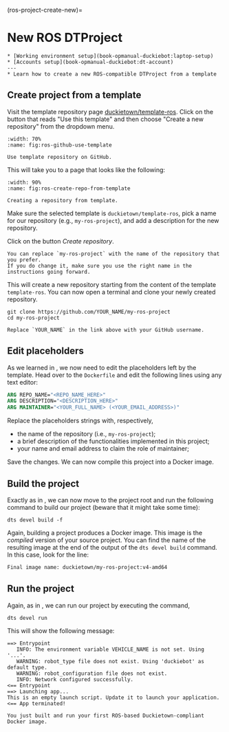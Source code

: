 (ros-project-create-new)=
# New ROS DTProject

```{needget}
* [Working environment setup](book-opmanual-duckiebot:laptop-setup)
* [Accounts setup](book-opmanual-duckiebot:dt-account)
---
* Learn how to create a new ROS-compatible DTProject from a template
```


## Create project from a template

Visit the template repository page
[duckietown/template-ros](https://github.com/duckietown/template-ros/).
Click on the button that reads "Use this template" and then choose 
"Create a new repository" from the dropdown menu.

```{figure} ../../_images/beginner/github_use_template.jpg
:width: 70%
:name: fig:ros-github-use-template

Use template repository on GitHub.
```


This will take you to a page that looks like the following:

```{figure} ../../_images/beginner/ros/create-repo-from-template.png
:width: 90%
:name: fig:ros-create-repo-from-template

Creating a repository from template.
```

Make sure the selected template is `duckietown/template-ros`, pick a name for 
our repository (e.g., `my-ros-project`), and add a description for the new repository.

Click on the button *Create repository*.

```{note}
You can replace `my-ros-project` with the name of the repository that you prefer. 
If you do change it, make sure you use the right name in the instructions going forward.
```

This will create a new repository starting from the content of the template `template-ros`.
You can now open a terminal and clone your newly created repository.

    git clone https://github.com/YOUR_NAME/my-ros-project
    cd my-ros-project

```{note}
Replace `YOUR_NAME` in the link above with your GitHub username.
```


## Edit placeholders

As we learned in [](dtproject-edit-placeholders), we now need to edit the placeholders left by the 
template. Head over to the `Dockerfile` and edit the following lines using any text editor:

```Dockerfile
ARG REPO_NAME="<REPO_NAME_HERE>"
ARG DESCRIPTION="<DESCRIPTION_HERE>"
ARG MAINTAINER="<YOUR_FULL_NAME> (<YOUR_EMAIL_ADDRESS>)"
```

Replace the placeholders strings with, respectively,

- the name of the repository (i.e., `my-ros-project`);
- a brief description of the functionalities implemented in this project;
- your name and email address to claim the role of maintainer;


Save the changes. We can now compile this project into a Docker image.


## Build the project

Exactly as in [](dtproject-build-project), we can now move to the project root and run the 
following command to build our project (beware that it might take some time):

    dts devel build -f

Again, building a project produces a Docker image. This image is the
_compiled_ version of your source project. You can find the name of the resulting
image at the end of the output of the `dts devel build` command.
In this case, look for the line:

```sh
Final image name: duckietown/my-ros-project:v4-amd64
```


## Run the project

Again, as in [](dtproject-run-project), we can run our project by executing the command,

    dts devel run

This will show the following message:

```
==> Entrypoint
   INFO: The environment variable VEHICLE_NAME is not set. Using '...'.
   WARNING: robot_type file does not exist. Using 'duckiebot' as default type.
   WARNING: robot_configuration file does not exist.
   INFO: Network configured successfully.
<== Entrypoint
==> Launching app...
This is an empty launch script. Update it to launch your application.
<== App terminated!
```


```{admonition} CONGRATULATIONS 🎉
You just built and run your first ROS-based Duckietown-compliant Docker image.
```